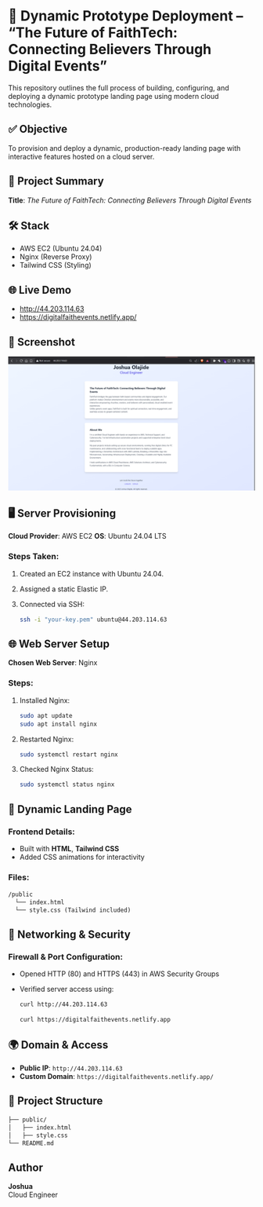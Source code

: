 
# 🚀 Dynamic Prototype Deployment – “The Future of FaithTech: Connecting Believers Through Digital Events”

This repository outlines the full process of building, configuring, and deploying a dynamic prototype landing page using modern cloud technologies.

## ✅ Objective
To provision and deploy a dynamic, production-ready landing page with interactive features hosted on a cloud server.

## 📌 Project Summary
**Title**: *The Future of FaithTech: Connecting Believers Through Digital Events*

## 🛠️ Stack
- AWS EC2 (Ubuntu 24.04)
- Nginx (Reverse Proxy)
- Tailwind CSS (Styling)

## 🌐 Live Demo
- http://44.203.114.63 
- https://digitalfaithevents.netlify.app/

## 📸 Screenshot
![Screenshot](preview.png)

## 🖥️ Server Provisioning

**Cloud Provider**: AWS EC2
**OS**: Ubuntu 24.04 LTS

### Steps Taken:

1. Created an EC2 instance with Ubuntu 24.04.
2. Assigned a static Elastic IP.
3. Connected via SSH:

   ```bash
   ssh -i "your-key.pem" ubuntu@44.203.114.63
   ```

## 🌐 Web Server Setup

**Chosen Web Server**: Nginx

### Steps:

1. Installed Nginx:

   ```bash
   sudo apt update
   sudo apt install nginx
   ```

2. Restarted Nginx:

   ```bash
   sudo systemctl restart nginx
   ```

3. Checked Nginx Status:

   ```bash
   sudo systemctl status nginx
   ```

## 🧩 Dynamic Landing Page

### Frontend Details:

* Built with **HTML**, **Tailwind CSS**
* Added CSS animations for interactivity

### Files:

```
/public
  └── index.html
  └── style.css (Tailwind included)
```

## 🔐 Networking & Security

### Firewall & Port Configuration:

* Opened HTTP (80) and HTTPS (443) in AWS Security Groups
* Verified server access using:

  ```bash
  curl http://44.203.114.63
  ```
  
  ```bash
  curl https://digitalfaithevents.netlify.app
  ```

## 🌍 Domain & Access

* **Public IP**: `http://44.203.114.63`
* **Custom Domain**: `https://digitalfaithevents.netlify.app/`

## 📎 Project Structure

```
├── public/
│   ├── index.html
│   ├── style.css
└── README.md
```

## Author
**Joshua**  
Cloud Engineer 
